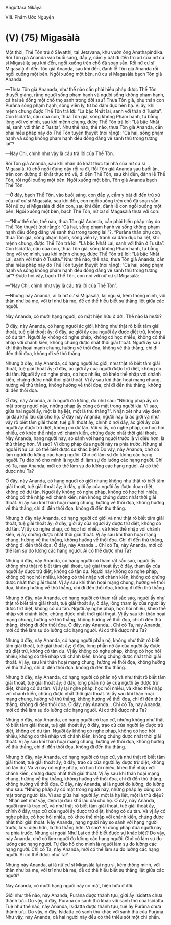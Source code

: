 Aṅguttara Nikāya

VIII. Phẩm Ước Nguyện

# (V) (75) Migasàlà

Một thời, Thế Tôn trú ở Sàvatthi, tại Jetavana, khu vườn ông Anathapindika. Rồi Tôn giả Ananda vào buổi sáng, đắp y, cầm y bát đi đến trú xứ của nữ cư sĩ Migasàlà; sau khi đến, ngồi xuống trên chỗ đã soạn sẵn. Rồi nữ cư sĩ Migasàlà đi đến Tôn giả Ananda, sau khi đến, đảnh lễ Tôn giả Ananda rồi ngồi xuống một bên. Ngồi xuống một bên, nữ cư sĩ Magasàlà bạch Tôn giả Ananda:

—Thưa Tôn giả Ananada, như thế nào cần phải hiểu pháp được Thế Tôn thuyết giảng, rằng người sống phạm hạnh và người sống không phạm hạnh, cả hai sẽ đồng một chỗ thọ sanh trong đời sau? Thưa Tôn giả, phụ thân con Puràna sống phạm hạnh, sống viễn ly, từ bỏ dâm dục hèn hạ. Vị ấy, khi mệnh chung được Thế Tôn trả lời: “Là bậc Nhất lai, sanh với thân ở Tusita”. Còn Isidatta, cậu của con, thưa Tôn giả, sống không Phạm hạnh, tự bằng lòng với vợ mình, sau khi mệnh chung, được Thế Tôn trả lời: “Là bậc Nhất lai, sanh với thân ở Tusita”. Như thế nào, thế nào, thưa Tôn giả Ananda, cần phải hiểu pháp này do Thế Tôn tuyên thuyết (nói rằng): “Cả hai, sống phạm hạnh và sống không phạm hạnh đều đồng đẳng về sanh thú trong tương lai”?

—Này Chị, chính như vậy là câu trả lời của Thế Tôn.

Rồi Tôn giả Ananda, sau khi nhận đồ khất thực tại nhà của nữ cư sĩ Migasàlà, từ chỗ ngồi đứng dậy rồi ra đi. Rồi Tôn giả Ananda sau buổi ăn, trên con đường đi khất thực trở về, đi đến Thế Tôn, sau khi đến, đảnh lễ Thế Tôn, rồi ngồi xuống một bên. Ngồi xuống một bên, Tôn giả Ananda bạch Thế Tôn:

—Ở đây, bạch Thế Tôn, vào buổi sáng, con đắp y, cầm y bát đi đến trú xứ của nữ cư sĩ Migasàlà, sau khi đến, con ngồi xuống trên chỗ đã soạn sẵn. Rồi nữ cư sĩ Migasàlà đi đến con, sau khi đến, đảnh lễ con ngồi xuống một bên. Ngồi xuống một bên, bạch Thế Tôn, nữ cư sĩ Magasàlà thưa với con:

—“Như thế nào, thế nào, thưa Tôn giả Ananda, cần phải hiểu pháp này do Thế Tôn thuyết (nói rằng): “Cả hai, sống phạm hạnh và sống không phạm hạnh đều đồng đẳng về sanh thú trong tương lai.”?. “Puràna thân phụ con, thưa Tôn giả, sống phạm hạnh, sống viễn ly, tránh xa dâm dục hạ liệt, khi mệnh chung, được Thế Tôn trả lời: “Là bậc Nhất Lai, sanh với thân ở Tusita”. Còn Isidatta, cậu của con, thưa Tôn giả, sống không Phạm hạnh, tự bằng lòng với vợ mình, sau khi mệnh chung, được Thế Tôn trả lời: “Là bậc Nhất Lai, sanh với thân ở Tusita.” Như thế nào, thế nào, thưa Tôn giả Ananda, cần phải hiểu pháp này do Thế Tôn tuyên thuyết (nói rằng): “Cả hai, sống phạm hạnh và sống không phạm hạnh đều đồng đẳng về sanh thú trong tương lai”? Ðược hỏi vậy, bạch Thế Tôn, con nói với nữ cư sĩ Migasàlà:

—“Này Chị, chính như vậy là câu trả lời của Thế Tôn”.

—Nhưng này Ananda, ai là nữ cư sĩ Migasàlà, lại ngu si, kém thông minh, với thân như bà mẹ, với trí như bà mẹ, để có thể hiểu biết sự thắng liệt giữa các người.

Này Ananda, có mười hạng người, có mặt hiện hữu ở đời. Thế nào là mười?

Ở đây, này Ananda, có hạng người ác giới, không như thật rõ biết tâm giải thoát, tuệ giải thoát ấy; ở đây, ác giới ấy của người ấy được diệt trừ, không có dư tàn. Người ấy không có nghe pháp, không có học nhiều, không có thể nhập với chánh kiến, không chứng được nhất thời giải thoát. Người ấy sau khi thân hoại mạnh chung, hướng về thối đọa, không về thù thắng, chỉ đi đến thối đọa, không đi về thù thắng.

Nhưng ở đây, này Ananda, có hạng người ác giới, như thật rõ biết tâm giải thoát, tuệ giải thoát ấy; ở đây, ác giới ấy của người được trừ diệt, không có dư tàn. Người ấy có nghe pháp, có học nhiều, có khéo thể nhập với chánh kiến, chứng được nhất thời giải thoát. Vị ấy sau khi thân hoại mạng chung, hướng về thù thắng, không hướng về thối đọa, chỉ đi đến thù thắng, không đi đến thối đọa.

Ở đây, này Ananda, ai là người đo lường, đo như sau: “Những pháp ấy có mặt trong người này, những pháp ấy cũng có mặt trong người kia. Vì sao, giữa hai người ấy, một là hạ liệt, một là thù thắng?”. Nhận xét như vậy đem lại đau khổ lâu dài cho họ. Ở đây này Ananda, người này là ác giới và như vậy rõ biết tâm giải thoát, tuệ giải thoát ấy, chính ở nơi đây, ác giới ấy của người ấy được trừ diệt, không có dư tàn. Với vị ấy, có nghe pháp, có học hỏi nhiều, có khéo thể nhập với chánh kiến, chứng được nhất thời giải thoát. Này Ananda, hạng người này, so sánh với hạng người trước là vi diệu hơn, là thù thắng hơn. Vì sao? Vì dòng pháp đưa người này ra phía trước. Nhưng ai ngoài Như Lai có thể biết được sự khác biệt? Do vậy, này Ananda, chớ có làm người đo lường các hạng người. Chớ có làm sự đo lường các hạng người. Tự đào hố cho mình là người đi làm sự đo lường các hạng người. Chỉ có Ta, này Ananda, mới có thể làm sự đo lường các hạng người. Ai có thể được như Ta?

Ở đây, này Ananda, có hạng người có giới nhưng không như thật rõ biết tâm giải thoát, tuệ giải thoát ấy; ở đây, giới ấy của người ấy được đoạn diệt, không có dư tàn. Người ấy không có nghe pháp, không có học hỏi nhiều, không có thể nhập với chánh kiến, nên không chứng được nhất thời giải thoát. Vị ấy sau khi thân hoại mạng chung, hướng về thối đọa, không huớng về thù thắng, chỉ đi đến thối đọa, không đi đến thù thắng.

Nhưng ở đây này Ananda, có hạng người có giới và như thật rõ biết tâm giải thoát, tuệ giải thoát ấy; ở đây, giới ấy của người ấy được trừ diệt, không có dư tàn. Vị ấy có nghe pháp, có học hỏi nhiều, và khéo thể nhập với chánh kiến, vị ấy chứng được nhất thời giải thoát. Vị ấy sau khi thân hoại mạng chung, hướng về thù thắng, không hướng về thối đọa. Chỉ đi đến thù thắng, không đi đến thối đọa. Ở đây, này Ananda... Chỉ có Ta, này Ananda, mới có thể làm sự đo lường các hạng người. Ai có thể được như Ta?

Nhưng ở đây, này Ananda, có hạng người có tham rất sắc sảo, người ấy không như thật rõ biết tâm giải thoát, tuệ giải thoát ấy; ở đây, tham ấy của người ấy được trừ diệt, không có tàn dư. Người này không có nghe pháp, không có học hỏi nhiều, không có thể nhập với chánh kiến, không có chứng được nhất thời giải thoát. Vị ấy sau khi thân hoại mạng chung, hướng về thối đọa, không hướng về thù thắng, chỉ đi đến thối đọa, không đi đến thù thắng.

Nhưng ở đây, này Ananda, có hạng người có tham rất sắc sảo, người ấy như thật rõ biết tâm giải thoát, tuệ giải thoát ấy, ở đây, lòng tham ấy của người ấy được trừ diệt, không có dư tàn. Người ấy nghe pháp, học hỏi nhiều, khéo thể nhập với chánh kiến, chứng được nhất thời giải thoát. Vị ấy sau khi thân họai mạng chung, hướng về thù thắng, không hướng về thối đọa, chỉ đi đến thù thắng, không đi đến thối đọa. Ở đây, này Ananda... Chỉ có Ta, này Ananda, mới có thể làm sự đo lường các hạng người. Ai có thể được như Ta?

Nhưng ở đây, này Ananda, có hạng người phẫn nộ, không như thật rõ biết tâm giải thoát, tuệ giải thoát ấy; ở đây, lòng phẫn nộ ấy của người ấy được trừ diệt trừ, không có tàn dư. Vị ấy không có nghe pháp, không có học hỏi nhiều, không có thể nhập với chánh kiến, không chứng được nhất thời giải thoát. Vị ấy, sau khi thân hoại mạng chung, hướng về thối đọa, không hướng về thù thắng, chỉ đi đến thối đọa, không đi đến thù thắng.

Nhưng ở đây, này Ananda, có hạng người có phẫn nộ và như thật rõ biết tâm giải thoát, tuệ giải thoát ấy; ở đây, lòng phẫn nộ ấy của người ấy được trừ diệt, không có dư tàn. Vị ấy lại nghe pháp, học hỏi nhiều, và khéo thể nhập với chánh kiến, chứng được nhất thời giải thoát. Vị ấy sau khi thân hoại mạng chung, hướng về thù thắng, không hướng về thối đọa, chỉ đi đến thù thắng, không đi đến thối đọa. Ở đây, này Ananda... Chỉ có Ta, này Ananda, mới có thể làm sự đo lường các hạng người. Ai có thể được như Ta?

Nhưng ở đây, này Ananda, có hạng người có trạo cử, nhưng không như thật rõ biết tâm giải thoát, tuệ giải thoát ấy; ở đây, trạo cử của người ấy được trừ diệt, không có dư tàn. Người ấy không có nghe pháp, không có học hỏi nhiều, không có thể nhập với chánh kiến, không chứng được nhất thời giải thoát. Vị ấy sau khi thân hoại mạng chung, hướng về thối đọa, không hướng về thù thắng, chỉ đi đến thối đọa, không đi đến thù thắng.

Nhưng ở đây, này Ananda, có hạng người có trạo cử, và như thật rõ biết tâm giải thoát, tuệ giải thoát ấy; ở đây, trạo cử của người ấy được trừ diệt, không có tàn dư. Và vị này có nghe pháp, có học hỏi nhiều, khéo thể nhập với chánh kiến, chứng được nhất thời giải thoát. Vị ấy sau khi thân hoại mạng chung, hướng về thù thắng, không hướng về thối đọa, chỉ đi đến thù thắng, không hướng về thối đọa. Ở đây, này Ananda, ai là người đo lường, đo lường như sau: “Những pháp ấy có mặt trong người này, những pháp ấy cũng có mặt trong người kia. Vì sao giữa hai người ấy, một là hạ liệt, một là thù diệu? “ Nhận xét như vậy, đem lại đau khổ lâu dài cho họ. Ở đây, này Ananda, người này là trạo cử, và như thật rõ biết tâm giải thoát, tuệ giải thoát ấy, chính ở đây, trạo cử của người ấy được trừ diệt, không có dư tàn. Và vị ấy có nghe pháp, có học hỏi nhiều, có khéo thể nhập với chánh kiến, chứng được nhất thời giải thoát. Này Ananda, hạng người này so sánh với hạng người trước, là vi diệu hơn, là thù thắng hơn. Vì sao? Vì dòng pháp đưa người này ra phía trước. Nhưng ai ngoài Như Lai có thể biết được sự khác biệt? Do vậy, này Ananda, chớ có làm người đo lường các hạng người. Chớ có làm sự đo lường các hạng người. Tự đào hố cho mình là người làm sự đo lường các hạng người. Chỉ có Ta, này Ananda, mới có thể làm sự đo lường các hạng người. Ai có thể được như Ta?

Nhưng này Ananda, ai là nữ cư sĩ Migasàlà lại ngu si, kém thông minh, với thân như bà mẹ, với trí như bà mẹ, để có thể hiểu biết sự thắng liệt giữa các người?

Này Ananda, có mười hạng người này có mặt, hiện hữu ở đời.

Giới như thế nào, này Ananda, Puràna được thành tựu, giới ấy Isidatta chưa thành tựu. Do vậy, ở đây, Puràna có sanh thú khác với sanh thú của Isidatta. Tuệ như thế nào, này Ananda, Isidatta được thành tựu, tuệ ấy Puràna chưa thành tựu. Do vậy, ở đây, Isidatta có sanh thú khác với sanh thú của Puràna. Như vậy, này Ananda, cả hai người này đều có thể thiếu sót một chi phần.

